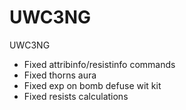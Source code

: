 UWC3NG
======
UWC3NG

- Fixed attribinfo/resistinfo commands
- Fixed thorns aura
- Fixed exp on bomb defuse wit kit
- Fixed resists calculations
